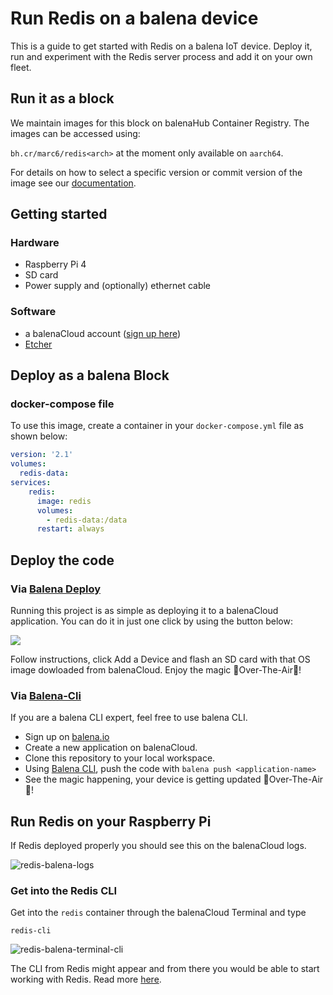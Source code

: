 # Run Redis on a balena device

This is a guide to get started with Redis on a balena IoT device. Deploy it, run and experiment with the Redis server process and add it on your own fleet.

## Run it as a block

We maintain images for this block on balenaHub Container Registry. The images can be accessed using:

`bh.cr/marc6/redis<arch>` at the moment only available on `aarch64`.

For details on how to select a specific version or commit version of the image see our [documentation](https://www.balena.io/blog/improving-device-image-management-workflow-balenaHub-Container-Registry/).


## Getting started

### Hardware

* Raspberry Pi 4
* SD card 
* Power supply and (optionally) ethernet cable

### Software

* a balenaCloud account ([sign up here](https://dashboard.balena-cloud.com/))
* [Etcher](https://balena.io/etcher)

## Deploy as a balena Block

### docker-compose file

To use this image, create a container in your `docker-compose.yml` file as shown below:

```yaml
version: '2.1'
volumes:
  redis-data:
services:
    redis:
      image: redis                                                            
      volumes:                                                                               
        - redis-data:/data                                                                        
      restart: always    

```

## Deploy the code

### Via [Balena Deploy](https://www.balena.io/docs/learn/deploy/deploy-with-balena-button/)

Running this project is as simple as deploying it to a balenaCloud application. You can do it in just one click by using the button below:

[![](https://www.balena.io/deploy.png)](https://dashboard.balena-cloud.com/deploy?repoUrl=https://github.com/mpous/redis-balena)

Follow instructions, click Add a Device and flash an SD card with that OS image dowloaded from balenaCloud. Enjoy the magic 🌟Over-The-Air🌟!


### Via [Balena-Cli](https://www.balena.io/docs/reference/balena-cli/)

If you are a balena CLI expert, feel free to use balena CLI.

- Sign up on [balena.io](https://dashboard.balena.io/signup)
- Create a new application on balenaCloud.
- Clone this repository to your local workspace.
- Using [Balena CLI](https://www.balena.io/docs/reference/cli/), push the code with `balena push <application-name>`
- See the magic happening, your device is getting updated 🌟Over-The-Air🌟!

## Run Redis on your Raspberry Pi

If Redis deployed properly you should see this on the balenaCloud logs.

![redis-balena-logs](https://user-images.githubusercontent.com/173156/163230933-2f99c0a2-4f2a-4b34-9369-b34577fdbd78.png)


### Get into the Redis CLI

Get into the `redis` container through the balenaCloud Terminal and type

`redis-cli`

![redis-balena-terminal-cli](https://user-images.githubusercontent.com/173156/163231205-81bd5e5f-8b86-4137-a2ea-f7d8d674b40a.png)


The CLI from Redis might appear and from there you would be able to start working with Redis. Read more [here](https://redis.io/docs/getting-started/#exploring-redis-with-the-cli).
